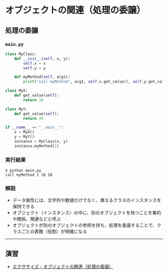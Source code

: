 # オブジェクトの関連（処理の委譲）

## 処理の委譲

### `main.py`

``` py
class MyClass:
    def __init__(self, x, y):
        self.x = x
        self.y = y

    def myMethod(self, arg1):
        print("call myMethod", arg1, self.x.get_value(), self.y.get_value())

class MyX:
    def get_value(self):
        return 10

class MyY:
    def get_value(self):
        return 20

if __name__ == "__main__":
    x = MyX()
    y = MyY()
    instance = MyClass(x, y)
    instance.myMethod(1)
```

### 実行結果

``` 
$ python main.py
call myMethod 1 10 20
```

### 解説

* データ属性には、文字列や数値だけでなく、異なるクラスのインスタンスを保持できる
* オブジェクト（インスタンス）の中に、別のオブジェクトを持つことを集約や関係、関連などと呼ぶ
* オブジェクトが別のオブジェクトの参照を持ち、処理を委譲することで、クラスごとの責務（役割）が明確になる

---

## 演習

* [エクササイズ - オブジェクトの関連（処理の委譲）](../ex/05_delegate_ex.md)

